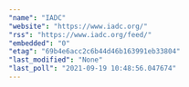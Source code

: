 ```yaml
---
"name": "IADC"
"website": "https://www.iadc.org/"
"rss": "https://www.iadc.org/feed/"
"embedded": "0"
"etag": "69b4e6acc2c6b44d46b163991eb33804"
"last_modified": "None"
"last_poll": "2021-09-19 10:48:56.047674"
---
```

